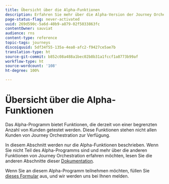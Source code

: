 ```yaml
---
title: Übersicht über die Alpha-Funktionen
description: Erfahren Sie mehr über die Alpha-Version der Journey Orchestration.
page-status-flag: never-activated
uuid: 269d590c-5a6d-40b9-a879-02f5033863fc
contentOwner: sauviat
audience: rns
content-type: reference
topic-tags: journeys
discoiquuid: 5df34f55-135a-4ea8-afc2-f9427ce5ae7b
translation-type: ht
source-git-commit: b852c08a488a1bec02b8b31a1fccf1a8773b99af
workflow-type: ht
source-wordcount: '108'
ht-degree: 100%

---
```



# Übersicht über die Alpha-Funktionen

Das Alpha-Programm bietet Funktionen, die derzeit von einer begrenzten Anzahl von Kunden getestet werden. Diese Funktionen stehen nicht allen Kunden von Journey Orchestration zur Verfügung.

In diesem Abschnitt werden nur die Alpha-Funktionen beschrieben. Wenn Sie nicht Teil des Alpha-Programms sind und mehr über die anderen Funktionen von Journey Orchestration erfahren möchten, lesen Sie die anderen Abschnitte dieser [Dokumentation](../../journey-orchestration-home.md).

Wenn Sie an diesem Alpha-Programm teilnehmen möchten, füllen Sie [dieses Formular](https://forms.office.com/Pages/ResponsePage.aspx?id=Wht7-jR7h0OUrtLBeN7O4RuhNDklrkhHrsBisppjRThURDJTTUxWSTBJQU1OSTBTVjMwUDRIQURDNS4u) aus, und wir werden uns bei Ihnen melden.


